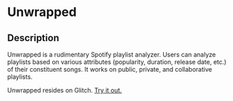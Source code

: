 # Unwrapped

## Description
Unwrapped is a rudimentary Spotify playlist analyzer. Users can analyze playlists based on various attributes (popularity, duration, release date, etc.) of their constituent songs. It works on public, private, and collaborative playlists. 

Unwrapped resides on Glitch. [Try it out.](https://unwrapped.glitch.me/)
